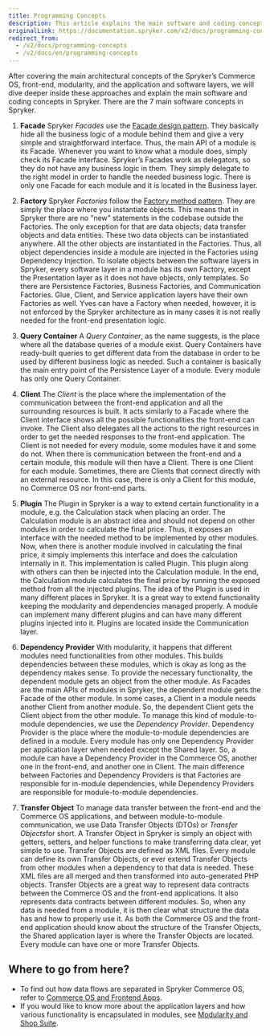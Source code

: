 ```yaml
---
title: Programming Concepts
description: This article explains the main software and coding concepts used in Spryker.
originalLink: https://documentation.spryker.com/v2/docs/programming-concepts
redirect_from:
  - /v2/docs/programming-concepts
  - /v2/docs/en/programming-concepts
---
```


After covering the main architectural concepts of the Spryker’s Commerce OS, front-end, modularity, and the application and software layers, we will dive deeper inside these approaches and explain the main software and coding concepts in Spryker. There are the 7 main software concepts in Spryker.

1. **Facade**
Spryker *Facades* use the [Facade design pattern](https://en.wikipedia.org/wiki/Facade_pattern). They basically hide all the business logic of a module behind them and give a very simple and straightforward interface. Thus, the main API of a module is its Facade. Whenever you want to know what a module does, simply check its Facade interface.
Spryker’s Facades work as delegators, so they do not have any business logic in them. They simply delegate to the right model in order to handle the needed business logic. There is only one Facade for each module and it is located in the Business layer.

2. **Factory**
Spryker *Factories* follow the [Factory method pattern](https://en.wikipedia.org/wiki/Factory_method_pattern). They are simply the place where you instantiate objects. This means that in Spryker there are no “new” statements in the codebase outside the Factories. The only exception for that are data objects; data transfer objects and data entities. These two data objects can be instantiated anywhere. All the other objects are instantiated in the Factories. Thus, all object dependencies inside a module are injected in the Factories using Dependency Injection.
To isolate objects between the software layers in Spryker, every software layer in a module has its own Factory, except the Presentation layer as it does not have objects, only templates. So there are Persistence Factories, Business Factories, and Communication Factories. Glue, Client, and Service application layers have their own Factories as well. Yves can have a Factory when needed, however, it is not enforced by the Spryker architecture as in many cases it is not really needed for the front-end presentation logic.

3. **Query Container**
A *Query Container*, as the name suggests, is the place where all the database queries of a module exist. Query Containers have ready-built queries to get different data from the database in order to be used by different business logic as needed. Such a container is basically the main entry point of the Persistence Layer of a module. Every module has only one Query Container.

4. **Client**
The *Client* is the place where the implementation of the communication between the front-end application and all the surrounding resources is built. It acts similarly to a Facade where the Client interface shows all the possible functionalities the front-end can invoke. The Client also delegates all the actions to the right resources in order to get the needed responses to the front-end application.
The Client is not needed for every module, some modules have it and some do not. When there is communication between the front-end and a certain module, this module will then have a Client. There is one Client for each module. Sometimes, there are Clients that connect directly with an external resource. In this case, there is only a Client for this module, no Commerce OS nor front-end parts.

6. **Plugin**
The Plugin in Spryker is a way to extend certain functionality in a module, e.g. the Calculation stack when placing an order. The Calculation module is an abstract idea and should not depend on other modules in order to calculate the final price. Thus, it exposes an interface with the needed method to be implemented by other modules. Now, when there is another module involved in calculating the final price, it simply implements this interface and does the calculation internally in it. This implementation is called Plugin. This plugin along with others can then be injected into the Calculation module. In the end, the Calculation module calculates the final price by running the exposed method from all the injected plugins.
The idea of the Plugin is used in many different places in Spryker. It is a great way to extend functionality keeping the modularity and dependencies managed properly. A module can implement many different plugins and can have many different plugins injected into it. Plugins are located inside the Communication layer.

6. **Dependency Provider**
With modularity, it happens that different modules need functionalities from other modules. This builds dependencies between these modules, which is okay as long as the dependency makes sense. To provide the necessary functionality, the dependent module gets an object from the other module. As Facades are the main APIs of modules in Spryker, the dependent module gets the Facade of the other module. In some cases, a Client in a module needs another Client from another module. So, the dependent Client gets the Client object from the other module. To manage this kind of module-to-module dependencies, we use the *Dependency Provider*.
Dependency Provider is the place where the module-to-module dependencies are defined in a module. Every module has only one Dependency Provider per application layer when needed except the Shared layer. So, a module can have a Dependency Provider in the Commerce OS, another one in the front-end, and another one in Client.
The main difference between Factories and Dependency Providers is that Factories are responsible for in-module dependencies, while Dependency Providers are responsible for module-to-module dependencies.

7. **Transfer Object**
To manage data transfer between the front-end and the Commerce OS applications, and between module-to-module communication, we use Data Transfer Objects (DTOs) or *Transfer Objects*for short. A Transfer Object in Spryker is simply an object with getters, setters, and helper functions to make transferring data clear, yet simple to use.
Transfer Objects are defined as XML files. Every module can define its own Transfer Objects, or ever extend Transfer Objects from other modules when a dependency to that data is needed. These XML files are all merged and then transformed into auto-generated PHP objects.
Transfer Objects are a great way to represent data contracts between the Commerce OS and the front-end applications. It also represents data contracts between different modules. So, when any data is needed from a module, it is then clear what structure the data has and how to properly use it.
As both the Commerce OS and the front-end application should know about the structure of the Transfer Objects, the Shared application layer is where the Transfer Objects are located. Every module can have one or more Transfer Objects.

## Where to go from here?

* To find out how data flows are separated in Spryker Commerce OS, refer to [Commerce OS and Frontend Apps](/docs/scos/dev/developer-guides/201903.0/architecture-guide/commerce-os-and-frontend-apps.html).
* If you would like to know more about the application layers and how various functionality is encapsulated in modules, see [Modularity and Shop Suite](/docs/scos/dev/developer-guides/201903.0/architecture-guide/modularity-and-shop-suite.html).
